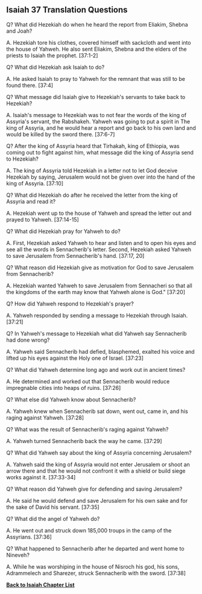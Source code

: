 ## Isaiah 37 Translation Questions ##

Q? What did Hezekiah do when he heard the report from Eliakim, Shebna and Joah?

A. Hezekiah tore his clothes, covered himself with sackcloth and went into the house of Yahweh. He also sent Eliakim, Shebna and the elders of the priests to Isaiah the prophet. [37:1-2]

Q? What did Hezekiah ask Isaiah to do?

A. He asked Isaiah to pray to Yahweh for the remnant that was still to be found there. [37:4]

Q? What message did Isaiah give to Hezekiah's servants to take back to Hezekiah?

A. Isaiah's message to Hezekiah was to not fear the words of the king of Assyria's servant, the Rabshakeh. Yahweh was going to put a spirit in The king of Assyria, and he would hear a report and go back to his own land and would be killed by the sword there. [37:6-7]

Q? After the king of Assyria heard that Tirhakah, king of Ethiopia, was coming out to fight against him, what message did the king of Assyria send to Hezekiah?

A. The king of Assyria told Hezekiah in a letter not to let God deceive Hezekiah by saying, Jerusalem would not be given over into the hand of the king of Assyria. [37:10]

Q? What did Hezekiah do after he received the letter from the king of Assyria and read it?

A. Hezekiah went up to the house of Yahweh and spread the letter out and prayed to Yahweh. [37:14-15]

Q? What did Hezekiah pray for Yahweh to do?

A. First, Hezekiah asked Yahweh to hear and listen and to open his eyes and see all the words in Sennacherib's letter. Second, Hezekiah asked Yahweh to save Jerusalem from Sennacherib's hand. [37:17, 20]

Q? What reason did Hezekiah give as motivation for God to save Jerusalem from Sennacherib?

A. Hezekiah wanted Yahweh to save Jerusalem from Sennacheri so that all the kingdoms of the earth may know that Yahweh alone is God." [37:20]

Q? How did Yahweh respond to Hezekiah's prayer?

A. Yahweh responded by sending a message to Hezekiah through Isaiah. [37:21]

Q? In Yahweh's message to Hezekiah what did Yahweh say Sennacherib had done wrong?

A. Yahweh said Sennacherib had defied, blasphemed, exalted his voice and lifted up his eyes against the Holy one of Israel. [37:23]

Q? What did Yahweh determine long ago and work out in ancient times?

A. He determined and worked out that Sennacherib would reduce impregnable cities into heaps of ruins. [37:26]

Q? What else did Yahweh know about Sennacherib?

A. Yahweh knew when Sennacherib sat down, went out, came in, and his raging against Yahweh. [37:28]

Q? What was the result of Sennacherib's raging against Yahweh?

A. Yahweh turned Sennacherib back the way he came. [37:29]

Q? What did Yahweh say about the king of Assyria concerning Jerusalem?

A. Yahweh said the king of Assyria would not enter Jerusalem or shoot an arrow there and that he would not confront it with a shield or build siege works against it. [37:33-34]

Q? What reason did Yahweh give for defending and saving Jerusalem?

A. He said he would defend and save Jerusalem for his own sake and for the sake of David his servant. [37:35]

Q? What did the angel of Yahweh do?

A. He went out and struck down 185,000 troups in the camp of the Assyrians. [37:36]

Q? What happened to Sennacherib after he departed and went home to Nineveh?

A. While he was worshiping in the house of Nisroch his god, his sons, Adrammelech and Sharezer, struck Sennacherib with the sword. [37:38]

__[Back to Isaiah Chapter List](./)__

